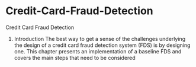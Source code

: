 # Credit-Card-Fraud-Detection
Credit Card Fraud Detection

1. Introduction
The best way to get a sense of the challenges underlying the design of a credit card fraud detection system (FDS) is by designing one. This chapter presents an implementation of a baseline FDS and covers the main steps that need to be considered
